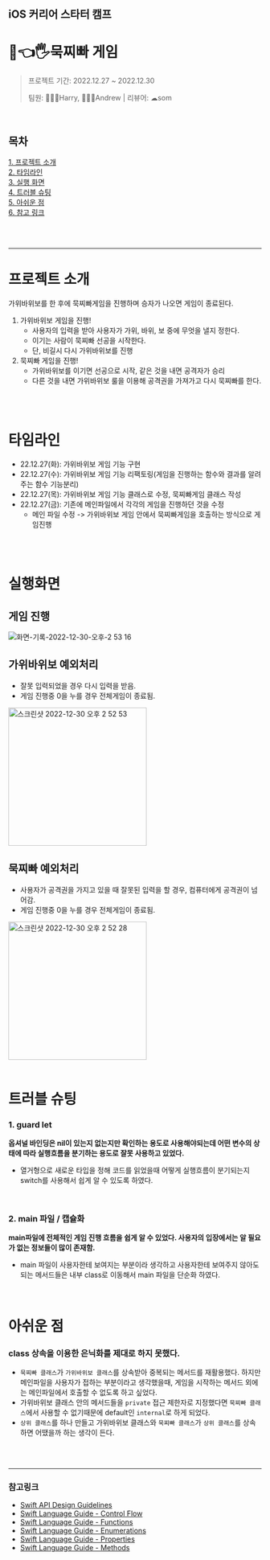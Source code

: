 ## iOS 커리어 스타터 캠프

# 👊👈🖐️묵찌빠 게임
> 프로젝트 기간: 2022.12.27 ~ 2022.12.30
> 
> 팀원: 🧑🏻‍💻Harry, 🧑🏻‍💻Andrew | 리뷰어: ☁︎som

<br>

## 목차
[1. 프로젝트 소개](#프로젝트-소개) <br>
[2. 타임라인](#타임라인) <br>
[3. 실행 화면](#실행화면) <br>
[4. 트러블 슈팅](#트러블-슈팅) <br>
[5. 아쉬운 점](#아쉬운-점) <br>
[6. 참고 링크](#참고링크) 


<br>
<br>

---

# 프로젝트 소개
가위바위보를 한 후에 묵찌빠게임을 진행하며 승자가 나오면 게임이 종료된다.
<br>
1. 가위바위보 게임을 진행!
    - 사용자의 입력을 받아 사용자가 가위, 바위, 보 중에 무엇을 낼지 정한다.
    - 이기는 사람이 묵찌빠 선공을 시작한다.
    - 단, 비길시 다시 가위바위보를 진행
2. 묵찌빠 게임을 진행!
    - 가위바위보를 이기면 선공으로 시작, 같은 것을 내면 공격자가 승리
    - 다른 것을 내면 가위바위보 룰을 이용해 공격권을 가져가고 다시 묵찌빠를 한다.
 
<br>
<br>

# 타임라인
- 22.12.27(화): 가위바위보 게임 기능 구현
- 22.12.27(수): 가위바위보 게임 기능 리팩토링(게임을 진행하는 함수와 결과를 알려주는 함수 기능분리)
- 22.12.27(목): 가위바위보 게임 기능 클래스로 수정, 묵찌빠게임 클래스 작성
- 22.12.27(금): 기존에 메인파일에서 각각의 게임을 진행하던 것을 수정
    - 메인 파일 수정 -> 가위바위보 게임 안에서 묵찌빠게임을 호출하는 방식으로 게임진행

<br>
<br>

# 실행화면

## 게임 진행
![화면-기록-2022-12-30-오후-2 53 16](https://user-images.githubusercontent.com/45560895/210039253-6ca03959-8dc5-4ee4-be8f-210af60687b6.gif)


## 가위바위보 예외처리
- 잘못 입력되었을 경우 다시 입력을 받음.
- 게임 진행중 0을 누를 경우 전체게임이 종료됨.

<img width="275" alt="스크린샷 2022-12-30 오후 2 52 53" src="https://user-images.githubusercontent.com/45560895/210039244-a50bf9b9-0323-48cb-9d6b-3ae57443dfa8.png">

## 묵찌빠 예외처리
- 사용자가 공격권을 가지고 있을 때 잘못된 입력을 할 경우, 컴퓨터에게 공격권이 넘어감.
- 게임 진행중 0을 누를 경우 전체게임이 종료됨.

<img width="275" alt="스크린샷 2022-12-30 오후 2 52 28" src="https://user-images.githubusercontent.com/45560895/210039247-6c63cd7a-7d09-44bb-8b78-62f01d387eb0.png">

<br>
<br>

# 트러블 슈팅

### 1. guard let
**옵셔널 바인딩은 nil이 있는지 없는지만 확인하는 용도로 사용해야되는데
어떤 변수의 상태에 따라 실행흐름을 분기하는 용도로 잘못 사용하고 있었다.**
- 열거형으로 새로운 타입을 정해 코드를 읽었을때 어떻게 실행흐름이 분기되는지
switch를 사용해서 쉽게 알 수 있도록 하였다.

<br>

### 2. main 파일 / 캡슐화
**main파일에 전체적인 게임 진행 흐름을 쉽게 알 수 있었다. 사용자의 입장에서는 알 필요가 없는 정보들이 많이 존재함.**

- main 파일이 사용자한테 보여지는 부분이라 생각하고 사용자한테 보여주지 않아도 되는 메서드들은 내부 class로 이동해서 main 파일을 단순화 하였다.
<br>

# 아쉬운 점
### class 상속을 이용한 은닉화를 제대로 하지 못했다.
- `묵찌빠 클래스`가 `가위바위보 클래스`를 상속받아 중복되는 메서드를 재활용했다. 하지만 메인파일을 사용자가 접하는 부분이라고 생각했을때, 게임을 시작하는 메서드 외에는 메인파일에서 호출할 수 없도록 하고 싶었다.
- 가위바위보 클래스 안의 메서드들을 `private` 접근 제한자로 지정했다면 `묵찌빠 클래스`에서 사용할 수 없기때문에 default인 `internal`로 하게 되었다.
- `상위 클래스`를 하나 만들고 가위바위보 클래스와 `묵찌빠 클래스`가 `상위 클래스`를 상속하면 어땠을까 하는 생각이 든다.

<br>
<br>


---
### 참고링크
- [Swift API Design Guidelines](https://www.swift.org/documentation/api-design-guidelines/)
- [Swift Language Guide - Control Flow](https://docs.swift.org/swift-book/LanguageGuide/ControlFlow.html)
- [Swift Language Guide - Functions](https://docs.swift.org/swift-book/LanguageGuide/Functions.html)
- [Swift Language Guide - Enumerations](https://docs.swift.org/swift-book/LanguageGuide/Enumerations.html)
- [Swift Language Guide - Properties](https://docs.swift.org/swift-book/LanguageGuide/Properties.html)
- [Swift Language Guide - Methods](https://docs.swift.org/swift-book/LanguageGuide/Methods.html) 
